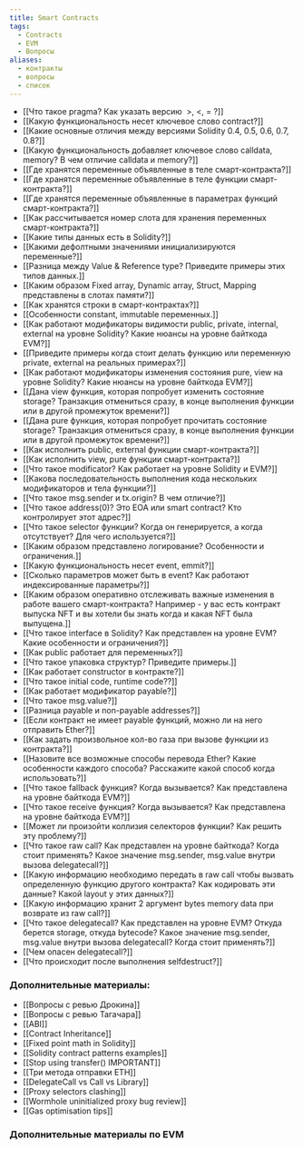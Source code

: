 ```yaml
---
title: Smart Contracts
tags:
  - Contracts
  - EVM
  - Вопросы
aliases:
  - контракты
  - вопросы
  - список
---
```

- [[Что такое pragma? Как указать версию  >, <, = ?]]
- [[Какую функциональность несет ключевое слово contract?]]
- [[Какие основные отличия между версиями Solidity 0.4, 0.5, 0.6, 0.7, 0.8?]]
- [[Какую функциональность добавляет ключевое слово calldata, memory? В чем отличие calldata и memory?]]
- [[Где хранятся переменные объявленные в теле смарт-контракта?]]
- [[Где хранятся переменные объявленные в теле функции смарт-контракта?]]
- [[Где хранятся переменные объявленные в параметрах функций смарт-контракта?]]
- [[Как расcчитывается номер слота для хранения переменных смарт-контракта?]]
- [[Какие типы данных есть в Solidity?]]
- [[Какими дефолтными значениями инициализируются переменные?]]
- [[Разница между Value & Reference type? Приведите примеры этих типов данных.]]
- [[Каким образом Fixed array, Dynamic array, Struct, Mapping представлены в слотах памяти?]]
- [[Как хранятся строки в смарт-контрактах?]]
- [[Особенности constant, immutable переменных.]]
- [[Как работают модификаторы видимости public, private, internal, external на уровне Solidity? Какие нюансы на уровне байткода EVM?]]
- [[Приведите примеры когда стоит делать функцию или переменную private, external на реальных примерах?]]
- [[Как работают модификаторы изменения состояния pure, view на уровне Solidity? Какие нюансы на уровне байткода EVM?]]
- [[Дана view функция, которая попробует изменить состояние storage? Транзакция отмениться сразу, в конце выполнения функции или в другой промежуток времени?]]
- [[Дана pure функция, которая попробует прочитать состояние storage? Транзакция отмениться сразу, в конце выполнения функции или в другой промежуток времени?]]
- [[Как исполнить public, external функции смарт-контракта?]]
- [[Как исполнить view, pure функции смарт-контракта?]]
- [[Что такое modificator? Как работает на уровне Solidity и EVM?]]
- [[Какова последовательность выполнения кода нескольких модификаторов и тела функции?]]
- [[Что такое msg.sender и tx.origin? В чем отличие?]]
- [[Что такое address(0)? Это EOA или smart contract? Кто контролирует этот адрес?]]
- [[Что такое selector функции? Когда он генерируется, а когда отсутствует? Для чего используется?]]
- [[Каким образом представлено логирование? Особенности и ограничения.]]
- [[Какую функциональность несет event, emmit?]]
- [[Сколько параметров может быть в event? Как работают индексированные параметры?]]
- [[Каким образом оперативно отслеживать важные изменения в работе вашего смарт-контракта? Например -  у вас есть контракт выпуска NFT и вы хотели бы знать когда и какая NFT была выпущена.]]
- [[Что такое interface в Solidity? Как представлен на уровне EVM? Какие особенности и ограничения?]]
- [[Как public работает для переменных?]]
- [[Что такое упаковка структур? Приведите примеры.]]
- [[Как работает constructor в контракте?]]
- [[Что такое initial code, runtime code??]]
- [[Как работает модификатор payable?]]
- [[Что такое msg.value?]]
- [[Разница payable и non-payable addresses?]]
- [[Если контракт не имеет payable функций, можно ли на него отправить Ether?]]
- [[Как задать произвольное кол-во газа при вызове функции из контракта?]]
- [[Назовите все возможные способы перевода Ether? Какие особенности каждого способа? Расскажите какой способ когда использовать?]]
- [[Что такое fallback функция? Когда вызывается? Как представлена на уровне байткода EVM?]]
- [[Что такое receive функция? Когда вызывается? Как представлена на уровне байткода EVM?]]
- [[Может ли произойти коллизия селекторов функции? Как решить эту проблему?]]
- [[Что такое raw call? Как представлен на уровне байткода? Когда стоит применять? Какое значение msg.sender, msg.value внутри вызова delegatecall?]]
- [[Какую информацию необходимо передать в raw call чтобы вызвать определенную функцию другого контракта? Как кодировать эти данные? Какой layout у этих данных?]]
- [[Какую информацию хранит 2 аргумент bytes memory data при возврате из raw call?]]
- [[Что такое delegatecall? Как представлен на уровне EVM? Откуда берется storage, откуда bytecode? Какое значение msg.sender, msg.value внутри вызова delegatecall? Когда стоит применять?]]
- [[Чем опасен delegatecall?]]
- [[Что происходит после выполнения selfdestruct?]]

### Дополнительные материалы:

- [[Вопросы с ревью Дрокина]]
- [[Вопросы с ревью Тагачара]]
- [[ABI]]
- [[Contract Inheritance]]
- [[Fixed point math in Solidity]]
- [[Solidity contract patterns examples]]
- [[Stop using transfer() IMPORTANT]] 
- [[Три метода отправки ETH]]
- [[DelegateCall vs Call vs Library]]
- [[Proxy selectors clashing]]
- [[Wormhole uninitialized proxy bug review]]
-  [[Gas optimisation tips]]

### Дополнительные материалы по EVM
